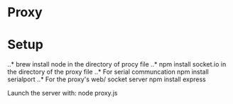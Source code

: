 # Proxy

# Setup
..* brew install node in the directory of procy file
..* npm install socket.io in the directory of the proxy file
..* For serial communcation npm install serialport 
..* For the proxy's web/ socket server npm install express

Launch the server with: node proxy.js

